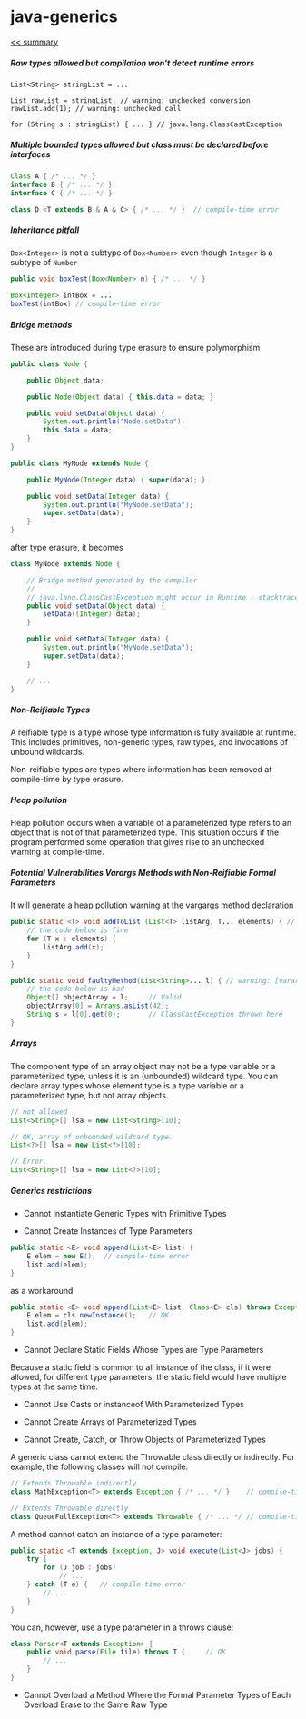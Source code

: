 # java-generics

[<< summary](../README.md)

##### Raw types allowed but compilation won't detect runtime errors
```java+
List<String> stringList = ...

List rawList = stringList; // warning: unchecked conversion
rawList.add(1); // warning: unchecked call

for (String s : stringList) { ... } // java.lang.ClassCastException
```

##### Multiple bounded types allowed but class must be declared before interfaces
```java
Class A { /* ... */ }
interface B { /* ... */ }
interface C { /* ... */ }

class D <T extends B & A & C> { /* ... */ }  // compile-time error
```

##### Inheritance pitfall 
`Box<Integer>` is not a subtype of `Box<Number>` even though `Integer` is a subtype of `Number`
```java
public void boxTest(Box<Number> n) { /* ... */ }

Box<Integer> intBox = ...
boxTest(intBox) // compile-time error
```

##### Bridge methods
These are introduced during type erasure to ensure polymorphism
```java
public class Node {

    public Object data;

    public Node(Object data) { this.data = data; }

    public void setData(Object data) {
        System.out.println("Node.setData");
        this.data = data;
    }
}

public class MyNode extends Node {

    public MyNode(Integer data) { super(data); }

    public void setData(Integer data) {
        System.out.println("MyNode.setData");
        super.setData(data);
    }
}
```
after type erasure, it becomes
```java
class MyNode extends Node {

    // Bridge method generated by the compiler
    //
    // java.lang.ClassCastException might occur in Runtime : stacktrace will point out to this method but at line where this class is declared !
    public void setData(Object data) {
        setData((Integer) data);
    }

    public void setData(Integer data) {
        System.out.println("MyNode.setData");
        super.setData(data);
    }

    // ...
}
```

##### Non-Reifiable Types
A reifiable type is a type whose type information is fully available at runtime. This includes primitives, non-generic types, raw types, and invocations of unbound wildcards.

Non-reifiable types are types where information has been removed at compile-time by type erasure.

##### Heap pollution
Heap pollution occurs when a variable of a parameterized type refers to an object that is not of that parameterized type.
This situation occurs if the program performed some operation that gives rise to an unchecked warning at compile-time.

##### Potential Vulnerabilities Varargs Methods with Non-Reifiable Formal Parameters
It will generate a heap pollution warning at the vargargs method declaration
```java
public static <T> void addToList (List<T> listArg, T... elements) { // warning: [varargs] Possible heap pollution from parameterized vararg type T
    // the code below is fine
    for (T x : elements) {
        listArg.add(x);
    }
}

public static void faultyMethod(List<String>... l) { // warning: [varargs] Possible heap pollution from parameterized vararg type T
    // the code below is bad
    Object[] objectArray = l;     // Valid
    objectArray[0] = Arrays.asList(42);
    String s = l[0].get(0);       // ClassCastException thrown here
}
```

##### Arrays
The component type of an array object may not be a type variable or a parameterized type, unless it is an (unbounded) wildcard type. 
You can declare array types whose element type is a type variable or a parameterized type, but not array objects.

```java
// not allowed
List<String>[] lsa = new List<String>[10]; 

// OK, array of unbounded wildcard type.
List<?>[] lsa = new List<?>[10];

// Error.
List<String>[] lsa = new List<?>[10];
```

##### Generics restrictions

* Cannot Instantiate Generic Types with Primitive Types

* Cannot Create Instances of Type Parameters
```java
public static <E> void append(List<E> list) {
    E elem = new E();  // compile-time error
    list.add(elem);
}
```
as a workaround
```java
public static <E> void append(List<E> list, Class<E> cls) throws Exception {
    E elem = cls.newInstance();   // OK
    list.add(elem);
}
```

* Cannot Declare Static Fields Whose Types are Type Parameters

Because a static field is common to all instance of the class, if it were allowed, for different type parameters, the static field would have multiple types at the same time.

* Cannot Use Casts or instanceof With Parameterized Types

* Cannot Create Arrays of Parameterized Types

* Cannot Create, Catch, or Throw Objects of Parameterized Types

A generic class cannot extend the Throwable class directly or indirectly. For example, the following classes will not compile:
```java
// Extends Throwable indirectly
class MathException<T> extends Exception { /* ... */ }    // compile-time error

// Extends Throwable directly
class QueueFullException<T> extends Throwable { /* ... */ // compile-time error
```

A method cannot catch an instance of a type parameter:
```java
public static <T extends Exception, J> void execute(List<J> jobs) {
    try {
        for (J job : jobs)
            // ...
    } catch (T e) {   // compile-time error
        // ...
    }
}
```

You can, however, use a type parameter in a throws clause:
```java
class Parser<T extends Exception> {
    public void parse(File file) throws T {     // OK
        // ...
    }
}
```

* Cannot Overload a Method Where the Formal Parameter Types of Each Overload Erase to the Same Raw Type


